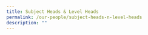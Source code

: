 ```yaml
---
title: Subject Heads & Level Heads
permalink: /our-people/subject-heads-n-level-heads
description: ""
---
```

